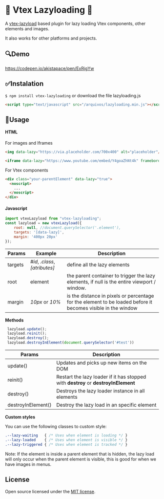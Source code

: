 
# :rocket: Vtex Lazyloading :rocket:
A [vtex-lazyload](https://github.com/Zeindelf/vtex-lazyload) based plugin for lazy loading Vtex components, other elements and images.

It also works for other platforms and projects.
##  :mag:Demo
https://codepen.io/akistapace/pen/ExRjgYw

## :white_check_mark:Instalation
`$ npm install vtex-lazyloading` or download the file lazyloading.js

```html
<script type="text/javascript" src="/arquivos/lazyloading.min.js"></script>
```

## :wrench:Usage

#### HTML
For images and Iframes 
```html
<img data-lazy="https://via.placeholder.com/700x400" alt="placeholder"/></noscript>

<iframe data-lazy="https://www.youtube.com/embed/Y4goaZhNt4k" frameborder="0" allow="accelerometer; autoplay; clipboard-write; encrypted-media; gyroscope; picture-in-picture" allowfullscreen></iframe>
```
For Vtex components
```html
<div class="your-parentElement" data-lazy="true">
  <noscript>
    ...
  </noscript>
</div>
```
#### Javascript
```js
import vtexLazyload from "vtex-lazyloading";
const lazyload = new vtexLazyload({
    root: null, //document.querySelector('.element'),
    targets: '[data-lazy]',
    margin: '400px 20px'
});
```

| Params      | Example | Description |
| ----------- | ------- | ----------- |
| targets   | _#id_, _.class_, _[atributes]_ | define all the lazy elements        |
| root        | element | the parent container to trigger the lazy elements, if null is the entire viewport / window.      |
| margin      | _10px_ or _10%_ | is the distance in pixels or percentage for the element to be loaded before it becomes visible in the window       |


**Methods**
```js
 lazyload.update();
 lazyload.reinit();
 lazyload.destroy();
 lazyload.destroyInElement(document.querySelector('#test'))
```
| Params             | Description |
| ------------------ | ----------- |
| update()           | Updates and picks up new items on the DOM |
| reinit()           | Restart the lazy loader if it has stopped with **destroy** or **destroyInElement** |
| destroy()          | Destroys the lazy loader instance in all elements |
| destroyInElement() | Destroy the lazy load in an specific element |

**Custom styles**

You can use the following classes to custom style:
```css
.--lazy-waiting   { /* Uses when element is loading */ }
.--lazy-loaded    { /* Uses when element is visible */ }
.--lazy-triggered { /* Uses when element is tracked */ }
```

Note: If the element is inside a parent element that is hidden, the lazy load will only occur when the parent element is visible, this is good for when we have images in menus.

## License
Open source licensed under the [MIT license](https://opensource.org/licenses/MIT).
